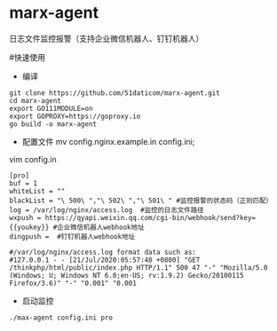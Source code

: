 # marx-agent
日志文件监控报警（支持企业微信机器人、钉钉机器人）

#快速使用

* 编译

```
git clone https://github.com/51daticom/marx-agent.git
cd marx-agent
export GO111MODULE=on
export GOPROXY=https://goproxy.io
go build -o marx-agent

```

* 配置文件
mv config.nginx.example.in config.ini;

vim config.in

```
[pro]
buf = 1
whiteList = ""
blackList = "\ 500\ ","\ 502\ ","\ 501\ " #监控报警的状态码（正则匹配）
log = /var/log/nginx/access.log  #监控的日志文件路径
wxpush = https://qyapi.weixin.qq.com/cgi-bin/webhook/send?key={{youkey}} #企业微信机器人webhook地址
dingpush =  #钉钉机器人webhook地址

#/var/log/nginx/access.log format data such as:
#127.0.0.1 - - [21/Jul/2020:05:57:48 +0800] "GET /thinkphp/html/public/index.php HTTP/1.1" 500 47 "-" "Mozilla/5.0 (Windows; U; Windows NT 6.0;en-US; rv:1.9.2) Gecko/20100115 Firefox/3.6)" "-" "0.001" "0.001

```

* 启动监控

```
./max-agent config.ini pro
```

